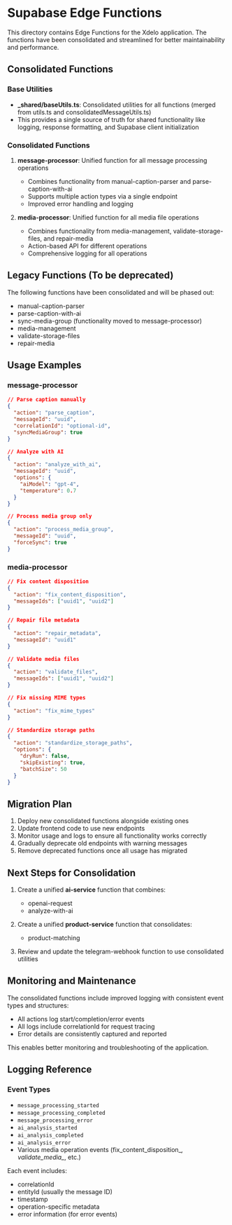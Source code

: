 # Supabase Edge Functions

This directory contains Edge Functions for the Xdelo application. The functions have been consolidated and streamlined for better maintainability and performance.

## Consolidated Functions

### Base Utilities
- **_shared/baseUtils.ts**: Consolidated utilities for all functions (merged from utils.ts and consolidatedMessageUtils.ts)
- This provides a single source of truth for shared functionality like logging, response formatting, and Supabase client initialization

### Consolidated Functions
1. **message-processor**: Unified function for all message processing operations
   - Combines functionality from manual-caption-parser and parse-caption-with-ai
   - Supports multiple action types via a single endpoint
   - Improved error handling and logging
   
2. **media-processor**: Unified function for all media file operations
   - Combines functionality from media-management, validate-storage-files, and repair-media
   - Action-based API for different operations
   - Comprehensive logging for all operations

## Legacy Functions (To be deprecated)
The following functions have been consolidated and will be phased out:
- manual-caption-parser
- parse-caption-with-ai
- sync-media-group (functionality moved to message-processor)
- media-management 
- validate-storage-files
- repair-media

## Usage Examples

### message-processor
```json
// Parse caption manually
{
  "action": "parse_caption",
  "messageId": "uuid",
  "correlationId": "optional-id",
  "syncMediaGroup": true
}

// Analyze with AI
{
  "action": "analyze_with_ai",
  "messageId": "uuid",
  "options": {
    "aiModel": "gpt-4",
    "temperature": 0.7
  }
}

// Process media group only
{
  "action": "process_media_group",
  "messageId": "uuid",
  "forceSync": true
}
```

### media-processor
```json
// Fix content disposition
{
  "action": "fix_content_disposition", 
  "messageIds": ["uuid1", "uuid2"]
}

// Repair file metadata
{
  "action": "repair_metadata", 
  "messageId": "uuid1"
}

// Validate media files
{
  "action": "validate_files", 
  "messageIds": ["uuid1", "uuid2"]
}

// Fix missing MIME types
{
  "action": "fix_mime_types"
}

// Standardize storage paths
{
  "action": "standardize_storage_paths",
  "options": {
    "dryRun": false,
    "skipExisting": true,
    "batchSize": 50
  }
}
```

## Migration Plan

1. Deploy new consolidated functions alongside existing ones
2. Update frontend code to use new endpoints
3. Monitor usage and logs to ensure all functionality works correctly
4. Gradually deprecate old endpoints with warning messages
5. Remove deprecated functions once all usage has migrated

## Next Steps for Consolidation

1. Create a unified **ai-service** function that combines:
   - openai-request
   - analyze-with-ai

2. Create a unified **product-service** function that consolidates:
   - product-matching

3. Review and update the telegram-webhook function to use consolidated utilities

## Monitoring and Maintenance

The consolidated functions include improved logging with consistent event types and structures:
- All actions log start/completion/error events
- All logs include correlationId for request tracing
- Error details are consistently captured and reported

This enables better monitoring and troubleshooting of the application.

## Logging Reference

### Event Types
- `message_processing_started`
- `message_processing_completed`
- `message_processing_error`
- `ai_analysis_started`
- `ai_analysis_completed`
- `ai_analysis_error`
- Various media operation events (fix_content_disposition_*, validate_media_*, etc.)

Each event includes:
- correlationId
- entityId (usually the message ID)
- timestamp
- operation-specific metadata
- error information (for error events) 